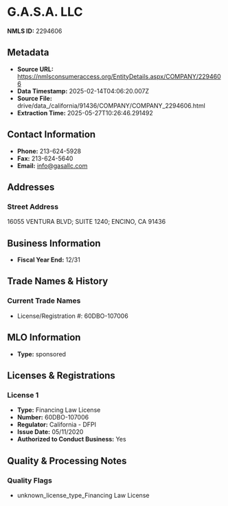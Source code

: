 # G.A.S.A. LLC

**NMLS ID:** 2294606

## Metadata
- **Source URL:** https://nmlsconsumeraccess.org/EntityDetails.aspx/COMPANY/2294606
- **Data Timestamp:** 2025-02-14T04:06:20.007Z
- **Source File:** drive/data_/california/91436/COMPANY/COMPANY_2294606.html
- **Extraction Time:** 2025-05-27T10:26:46.291492

## Contact Information
- **Phone:** 213-624-5928
- **Fax:** 213-624-5640
- **Email:** info@gasallc.com

## Addresses
### Street Address
16055 VENTURA BLVD; SUITE 1240; ENCINO, CA 91436

## Business Information
- **Fiscal Year End:** 12/31

## Trade Names & History
### Current Trade Names
- License/Registration #: 60DBO-107006

## MLO Information
- **Type:** sponsored

## Licenses & Registrations

### License 1
- **Type:** Financing Law License
- **Number:** 60DBO-107006
- **Regulator:** California - DFPI
- **Issue Date:** 05/11/2020
- **Authorized to Conduct Business:** Yes

## Quality & Processing Notes
### Quality Flags
- unknown_license_type_Financing Law License
